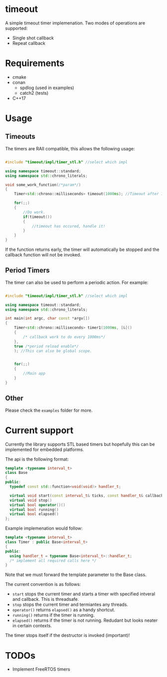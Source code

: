 # timeout
A simple timeout timer implemenation. Two modes of operations are supported:
* Single shot callback
* Repeat callback

# Requirements
* cmake 
* conan 
    - spdlog (used in examples)
    - catch2 (tests)
* C++17 

# Usage
## Timeouts
The timers are RAII compatible, this allows the following usage:
```C++

#include "timeout/impl/timer_stl.h" //select which impl

using namespace timeout::standard;
using namespace std::chrono_literals;

void some_work_function(/*param*/)
{
    Timer<std::chrono::milliseconds> timeout(1000ms); //Timeout after 1s

    for(;;)
    {
        //Do work.
        if(timeout())
        {
            //timeout has occured, handle it!
        }
    }
}

```
If the function returns early, the timer will automatically be stopped and the callback function will not be invoked. 

## Period Timers
The timer can also be used to perform a periodic action. For example:
```C++

#include "timeout/impl/timer_stl.h" //select which impl

using namespace timeout::standard;
using namespace std::chrono_literals;

int main(int argc, char const *argv[])
{
    Timer<std::chrono::milliseconds> timer1(1000ms, [&]() 
    { 
        /* callback work to do every 1000ms*/ 
    }, 
    true /*period reload enable*/
    ); //This can also be global scope.


    for(;;)
    {
        //Main app
    }
}

```
## Other
Please check the `examples` folder for more.

# Current support
Currently the library supports STL based timers but hopefully this can be implemented for embedded platforms.

The api is the following format:
```C++
template <typename interval_t>
class Base
{
public:
  typedef const std::function<void(void)> handler_t;

  virtual void start(const interval_t& ticks, const handler_t& callback) = 0;
  virtual void stop()                                                    = 0;
  virtual bool operator()()                                              = 0;
  virtual bool running()                                                 = 0;
  virtual bool elapsed()                                                 = 0;
};
```

Example implemenation would follow:
```C++
template <typename interval_t>
class Timer : public Base<interval_t>
{
public:
  using handler_t = typename Base<interval_t>::handler_t;
  /* implement all required calls here */
}
```
Note that we must forward the template parameter to the Base class. 

The current convention is as follows:
* `start` stops the current timer and starts a timer with specified intveral and callback. This is threadsafe.
* `stop` stops the current timer and termiantes any threads. 
* `operator()` returns `elapsed()` as a handy shortcut.
* `running()` returns if the timer is running.
* `elapsed()` returns if the timer is not running. Redudant but looks neater in certain contexts.

The timer stops itself if the destructor is invoked (important)!

# TODOs
* Implement FreeRTOS timers
